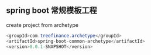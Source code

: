 spring boot 常规模板工程
----
create project from archetype

``` java
<groupId>com.treefinance.archetype</groupId>
<artifactId>spring-boot-common-archetype</artifactId>
<version>0.0.1-SNAPSHOT</version>
```


